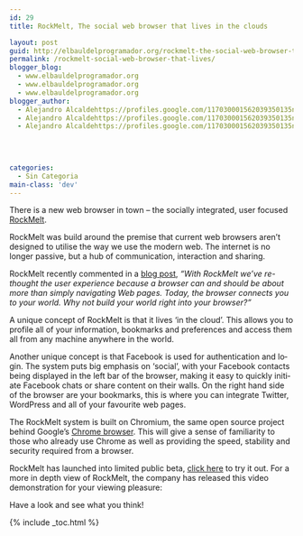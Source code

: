 ```yaml
---
id: 29
title: RockMelt, The social web browser that lives in the clouds

layout: post
guid: http://elbauldelprogramador.org/rockmelt-the-social-web-browser-that-lives-in-the-clouds/
permalink: /rockmelt-social-web-browser-that-lives/
blogger_blog:
  - www.elbauldelprogramador.org
  - www.elbauldelprogramador.org
  - www.elbauldelprogramador.org
blogger_author:
  - Alejandro Alcaldehttps://profiles.google.com/117030001562039350135noreply@blogger.com
  - Alejandro Alcaldehttps://profiles.google.com/117030001562039350135noreply@blogger.com
  - Alejandro Alcaldehttps://profiles.google.com/117030001562039350135noreply@blogger.com

  
  
  
categories:
  - Sin Categoria
main-class: 'dev'
---
```

<p lang="en">
  There is a new web browser in town – the socially integrated, user focused <a href="http://www.rockmelt.com/" target="_blank">RockMelt</a>.
</p>



<p lang="en">
  RockMelt was build around the premise that current web browsers aren’t designed to utilise the way we use the modern web. The internet is no longer passive, but a hub of communication, interaction and sharing.
</p>

<p lang="en">
  RockMelt recently commented in a <a href="http://blog.rockmelt.com/" target="_blank">blog post</a>, <em>“With RockMelt we’ve re-thought the user experience because a browser can and should be about more than simply navigating Web pages. Today, the browser connects you to your world. Why not build your world right into your browser?”</em>
</p>

<p lang="en">
  A unique concept of RockMelt is that it lives ‘in the cloud’. This allows you to profile all of your information, bookmarks and preferences and access them all from any machine anywhere in the world.
</p>

<p lang="en">
  Another unique concept is that Facebook is used for authentication and login. The system puts big emphasis on ‘social’, with your Facebook contacts being displayed in the left bar of the browser, making it easy to quickly initiate Facebook chats or share content on their walls. On the right hand side of the browser are your bookmarks, this is where you can integrate Twitter, WordPress and all of your favourite web pages.
</p>

<p lang="en">
  The RockMelt system is built on Chromium, the same open source project behind Google’s <a href="http://www.google.co.uk/chrome" target="_blank">Chrome browser</a>. This will give a sense of familiarity to those who already use Chrome as well as providing the speed, stability and security required from a browser.
</p>

<p lang="en">
  RockMelt has launched into limited public beta, <a href="http://www.rockmelt.com/" target="_blank">click here</a> to try it out. For a more in depth view of RockMelt, the company has released this video demonstration for your viewing pleasure:
</p>

<p lang="en">
  <span style="display: none;">&nbsp;</span><span style="display: none;">&nbsp;</span>
</p>

<p lang="en">
  Have a look and see what you think!
</p>





{% include _toc.html %}
